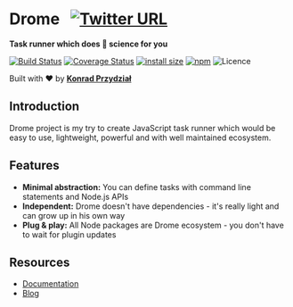 # Drome &nbsp; [![Twitter URL](https://img.shields.io/twitter/url/http/shields.io.svg?style=social)](https://twitter.com/intent/tweet?text=JavaScript%20task%20runner%20which%20does%20rocket%20science%20for%20you%20https%3A%2F%2Fgithub.com%2Fdromejs%2Fdrome%20%23javascript%20%23taskrunner%20%23tool%20by%20%40kodipe)

**Task runner which does 🚀 science for you**

[![Build Status](https://travis-ci.org/dromejs/drome.svg?branch=master)](https://travis-ci.org/dromejs/drome) [![Coverage Status](https://coveralls.io/repos/github/dromejs/drome/badge.svg?branch=master)](https://coveralls.io/github/dromejs/drome?branch=master)
[![install size](https://packagephobia.now.sh/badge?p=drome@0.2.0)](https://packagephobia.now.sh/result?p=drome@0.2.0)
[![npm](https://img.shields.io/npm/v/drome.svg)](https://www.npmjs.com/package/drome)
![Licence](https://img.shields.io/github/license/dromejs/drome.svg)

Built with ❤︎ by **[Konrad Przydział](https://twitter.com/kodipe)**

## Introduction

Drome project is my try to create JavaScript task runner which would be easy to use, lightweight, powerful and with well maintained ecosystem.

## Features

- **Minimal abstraction:** You can define tasks with command line statements and Node.js APIs
- **Independent:** Drome doesn't have dependencies - it's really light and can grow up in his own way
- **Plug & play:** All Node packages are Drome ecosystem - you don't have to wait for plugin updates

## Resources

- [Documentation](https://drome.js.org/#docs)
- [Blog](https://medium.com/drome)